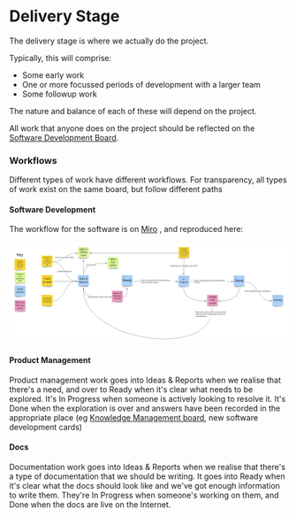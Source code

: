 # Delivery Stage

The delivery stage is where we actually do the project. 

Typically, this will comprise:

* Some early work
* One or more focussed periods of development with a larger team
* Some followup work

The nature and balance of each of these will depend on the project. 

All work that anyone does on the project should be reflected on the [Software Development Board](../project-artefacts/software-development-board.md).

### Workflows

Different types of work have different workflows. For transparency, all types of work exist on the same board, but follow different paths

#### Software Development

The workflow for the software is on [Miro](https://miro.com/app/board/o9J_kpMhQ80=/) , and reproduced here:

  

![](../.gitbook/assets/dev-project-workflow.jpg)

#### Product Management

Product management work goes into Ideas & Reports when we realise that there's a need, and over to Ready when it's clear what needs to be explored. It's In Progress when someone is actively looking to resolve it. It's Done when the exploration is over and answers have been recorded in the appropriate place \(eg [Knowledge Management board](../project-artefacts/knowledge-management-board.md), new software development cards\) 

#### Docs

Documentation work goes into Ideas & Reports when we realise that there's a type of documentation that we should be writing. It goes into Ready when it's clear what the docs should look like and we've got enough information to write them. They're In Progress when someone's working on them, and Done when the docs are live on the Internet.  

